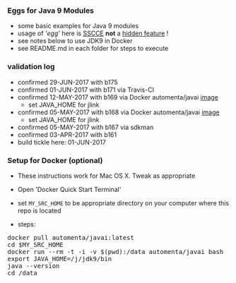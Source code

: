 ### Eggs for Java 9 Modules

* some basic examples for Java 9 modules 
* usage of *'egg'* here is [SSCCE](http://sscce.org/) **not** a [hidden feature](https://en.wikipedia.org/wiki/Easter_egg_(media)) !
* see notes below to use JDK9 in Docker
* see README.md in each folder for steps to execute

### validation log
* confirmed 29-JUN-2017 with b175 
* confirmed 01-JUN-2017 with b171 via Travis-CI
* confirmed 12-MAY-2017 with b169 via Docker automenta/javai [image](https://hub.docker.com/r/automenta/javai/)
    * set JAVA_HOME for jlink
* confirmed 05-MAY-2017 with b168 via Docker automenta/javai [image](https://hub.docker.com/r/automenta/javai/)
    * set JAVA_HOME for jlink
* confirmed 05-MAY-2017 with b167 via sdkman
* confirmed 03-APR-2017 with b161
* build tickle here: 01-JUN-2017

### Setup for Docker (optional)

* These instructions work for Mac OS X. Tweak as appropriate
* Open 'Docker Quick Start Terminal'

* set `MY_SRC_HOME` to be appropriate directory on your computer where this repo is located
* steps:

<pre>
docker pull automenta/javai:latest
cd $MY_SRC_HOME
docker run --rm -t -i -v $(pwd):/data automenta/javai bash
export JAVA_HOME=/j/jdk9/bin
java --version
cd /data
</pre>
